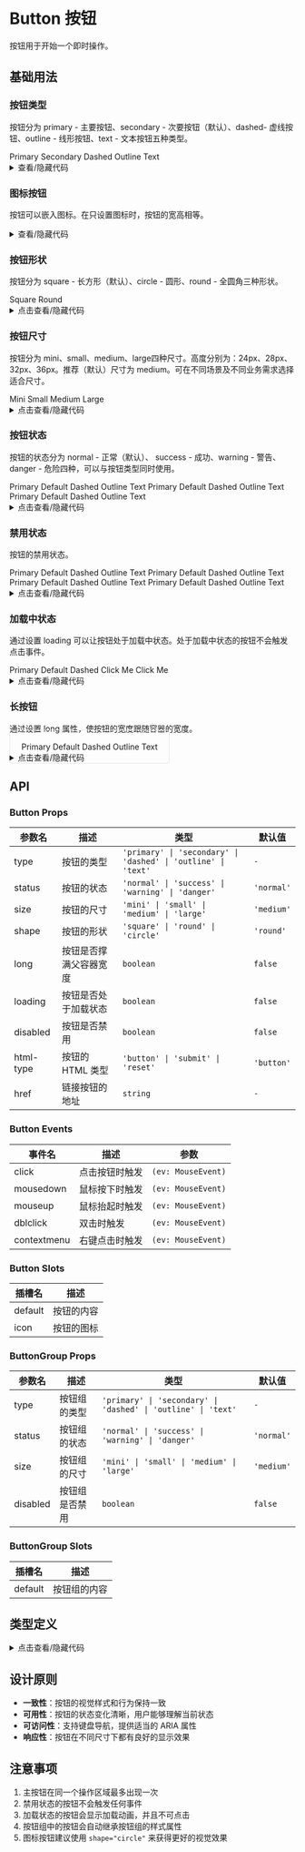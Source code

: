 # Button 按钮

按钮用于开始一个即时操作。

## 基础用法

### 按钮类型

按钮分为 <yc-tag>primary</yc-tag> - 主要按钮、<yc-tag>secondary</yc-tag> - 次要按钮（默认）、<yc-tag>dashed</yc-tag>- 虚线按钮、<yc-tag>outline</yc-tag> - 线形按钮、<yc-tag>text</yc-tag> - 文本按钮五种类型。

<div class="cell-demo">
  <yc-space>
    <yc-button type="primary">Primary</yc-button>
    <yc-button>Secondary</yc-button>
    <yc-button type="dashed">Dashed</yc-button>
    <yc-button type="outline">Outline</yc-button>
    <yc-button type="text">Text</yc-button>
  </yc-space>
</div>

<details>
<summary>查看/隐藏代码</summary>

```vue
<template>
  <template>
    <yc-space>
      <yc-button type="primary">Primary</yc-button>
      <yc-button>Secondary</yc-button>
      <yc-button type="dashed">Dashed</yc-button>
      <yc-button type="outline">Outline</yc-button>
      <yc-button type="text">Text</yc-button>
    </yc-space>
  </template>
</template>
```

</details>

### 图标按钮

按钮可以嵌入图标。在只设置图标时，按钮的宽高相等。

<div class="cell-demo">
  <yc-space>
    <yc-button type="primary">
      <template #icon>
        <icon-plus />
      </template>
    </yc-button>
    <yc-button type="primary">
      <template #icon>
        <icon-delete />
      </template>
      <template #default>Delete</template>
    </yc-button>
  </yc-space>
</div>

<details>
<summary>查看/隐藏代码</summary>

```vue
<template>
  <yc-space>
    <yc-button type="primary">
      <template #icon>
        <icon-plus />
      </template>
    </yc-button>
    <yc-button type="primary">
      <template #icon>
        <icon-delete />
      </template>
      <!-- Use the default slot to avoid extra spaces -->
      <template #default>Delete</template>
    </yc-button>
  </yc-space>
</template>
```

</details>

### 按钮形状

按钮分为 <yc-tag>square</yc-tag> - 长方形（默认）、<yc-tag>circle</yc-tag> - 圆形、<yc-tag>round</yc-tag> - 全圆角三种形状。

<div class="cell-demo">
  <yc-space>
    <yc-button type="primary">Square</yc-button>
    <yc-button type="primary" shape="round">Round</yc-button>
    <yc-button type="primary">
      <template #icon>
        <icon-plus />
      </template>
    </yc-button>
    <yc-button type="primary" shape="circle">
      <icon-plus />
    </yc-button>
  </yc-space>
</div>

<details>
<summary>点击查看/隐藏代码</summary>

```vue
<template>
  <yc-space>
    <yc-button type="primary">Square</yc-button>
    <yc-button
      type="primary"
      shape="round"
      >Round</yc-button
    >
    <yc-button type="primary">
      <template #icon>
        <icon-plus />
      </template>
    </yc-button>
    <yc-button
      type="primary"
      shape="circle">
      <icon-plus />
    </yc-button>
  </yc-space>
</template>
```

</details>

### 按钮尺寸

按钮分为 <yc-tag>mini</yc-tag>、<yc-tag>small</yc-tag>、<yc-tag>medium</yc-tag>、<yc-tag>large</yc-tag>四种尺寸。高度分别为：<yc-tag>24px</yc-tag>、<yc-tag>28px</yc-tag>、<yc-tag>32px</yc-tag>、<yc-tag>36px</yc-tag>。推荐（默认）尺寸为 <yc-tag>medium</yc-tag>。可在不同场景及不同业务需求选择适合尺寸。

<div class="cell-demo">
  <yc-space>
    <yc-button type="primary" size="mini">Mini</yc-button>
    <yc-button type="primary" size="small">Small</yc-button>
    <yc-button type="primary">Medium</yc-button>
    <yc-button type="primary" size="large">Large</yc-button>
  </yc-space>
</div>

<details>
<summary>点击查看/隐藏代码</summary>
```vue
<template>
  <yc-space>
    <yc-button type="primary" size="mini">Mini</yc-button>
    <yc-button type="primary" size="small">Small</yc-button>
    <yc-button type="primary">Medium</yc-button>
    <yc-button type="primary" size="large">Large</yc-button>
  </yc-space>
</template>
```
</details>

### 按钮状态

按钮的状态分为 <yc-tag>normal</yc-tag> - 正常（默认）、 <yc-tag>success</yc-tag> - 成功、<yc-tag>warning</yc-tag> - 警告、<yc-tag>danger</yc-tag> - 危险四种，可以与按钮类型同时使用。

<div class="cell-demo">
  <yc-space direction="vertical">
    <yc-space>
      <yc-button type="primary" status="success">Primary</yc-button>
      <yc-button status="success">Default</yc-button>
      <yc-button type="dashed" status="success">Dashed</yc-button>
      <yc-button type="outline" status="success">Outline</yc-button>
      <yc-button type="text" status="success">Text</yc-button>
    </yc-space>
    <yc-space>
      <yc-button type="primary" status="warning">Primary</yc-button>
      <yc-button status="warning">Default</yc-button>
      <yc-button type="dashed" status="warning">Dashed</yc-button>
      <yc-button type="outline" status="warning">Outline</yc-button>
      <yc-button type="text" status="warning">Text</yc-button>
    </yc-space>
    <yc-space>
      <yc-button type="primary" status="danger">Primary</yc-button>
      <yc-button status="danger">Default</yc-button>
      <yc-button type="dashed" status="danger">Dashed</yc-button>
      <yc-button type="outline" status="danger">Outline</yc-button>
      <yc-button type="text" status="danger">Text</yc-button>
    </yc-space>
  </yc-space>
</div>

<details>
<summary>点击查看/隐藏代码</summary>

```vue
<template>
  <yc-space direction="vertical">
    <yc-space>
      <yc-button
        type="primary"
        status="success"
        >Primary</yc-button
      >
      <yc-button status="success">Default</yc-button>
      <yc-button
        type="dashed"
        status="success"
        >Dashed</yc-button
      >
      <yc-button
        type="outline"
        status="success"
        >Outline</yc-button
      >
      <yc-button
        type="text"
        status="success"
        >Text</yc-button
      >
    </yc-space>
    <yc-space>
      <yc-button
        type="primary"
        status="warning"
        >Primary</yc-button
      >
      <yc-button status="warning">Default</yc-button>
      <yc-button
        type="dashed"
        status="warning"
        >Dashed</yc-button
      >
      <yc-button
        type="outline"
        status="warning"
        >Outline</yc-button
      >
      <yc-button
        type="text"
        status="warning"
        >Text</yc-button
      >
    </yc-space>
    <yc-space>
      <yc-button
        type="primary"
        status="danger"
        >Primary</yc-button
      >
      <yc-button status="danger">Default</yc-button>
      <yc-button
        type="dashed"
        status="danger"
        >Dashed</yc-button
      >
      <yc-button
        type="outline"
        status="danger"
        >Outline</yc-button
      >
      <yc-button
        type="text"
        status="danger"
        >Text</yc-button
      >
    </yc-space>
  </yc-space>
</template>
```

</details>

### 禁用状态

按钮的禁用状态。

<div class="cell-demo">
  <yc-space direction="vertical">
    <yc-space>
      <yc-button type="primary" disabled>Primary</yc-button>
      <yc-button disabled>Default</yc-button>
      <yc-button type="dashed" disabled>Dashed</yc-button>
      <yc-button type="outline" disabled>Outline</yc-button>
      <yc-button type="text" disabled>Text</yc-button>
    </yc-space>
    <yc-space>
      <yc-button type="primary" status="success" disabled>Primary</yc-button>
      <yc-button status="success" disabled>Default</yc-button>
      <yc-button type="dashed" status="success" disabled>Dashed</yc-button>
      <yc-button type="outline" status="success" disabled>Outline</yc-button>
      <yc-button type="text" status="success" disabled>Text</yc-button>
    </yc-space>
    <yc-space>
      <yc-button type="primary" status="warning" disabled>Primary</yc-button>
      <yc-button status="warning" disabled>Default</yc-button>
      <yc-button type="dashed" status="warning" disabled>Dashed</yc-button>
      <yc-button type="outline" status="warning" disabled>Outline</yc-button>
      <yc-button type="text" status="warning" disabled>Text</yc-button>
    </yc-space>
    <yc-space>
      <yc-button type="primary" status="danger" disabled>Primary</yc-button>
      <yc-button status="danger" disabled>Default</yc-button>
      <yc-button type="dashed" status="danger" disabled>Dashed</yc-button>
      <yc-button type="outline" status="danger" disabled>Outline</yc-button>
      <yc-button type="text" status="danger" disabled>Text</yc-button>
    </yc-space>
  </yc-space>
</div>

<details>
<summary>点击查看/隐藏代码</summary>

```vue
<template>
  <yc-space direction="vertical">
    <yc-space>
      <yc-button
        type="primary"
        disabled
        >Primary</yc-button
      >
      <yc-button disabled>Default</yc-button>
      <yc-button
        type="dashed"
        disabled
        >Dashed</yc-button
      >
      <yc-button
        type="outline"
        disabled
        >Outline</yc-button
      >
      <yc-button
        type="text"
        disabled
        >Text</yc-button
      >
    </yc-space>
    <yc-space>
      <yc-button
        type="primary"
        status="success"
        disabled
        >Primary</yc-button
      >
      <yc-button
        status="success"
        disabled
        >Default</yc-button
      >
      <yc-button
        type="dashed"
        status="success"
        disabled
        >Dashed</yc-button
      >
      <yc-button
        type="outline"
        status="success"
        disabled
        >Outline</yc-button
      >
      <yc-button
        type="text"
        status="success"
        disabled
        >Text</yc-button
      >
    </yc-space>
    <yc-space>
      <yc-button
        type="primary"
        status="warning"
        disabled
        >Primary</yc-button
      >
      <yc-button
        status="warning"
        disabled
        >Default</yc-button
      >
      <yc-button
        type="dashed"
        status="warning"
        disabled
        >Dashed</yc-button
      >
      <yc-button
        type="outline"
        status="warning"
        disabled
        >Outline</yc-button
      >
      <yc-button
        type="text"
        status="warning"
        disabled
        >Text</yc-button
      >
    </yc-space>
    <yc-space>
      <yc-button
        type="primary"
        status="danger"
        disabled
        >Primary</yc-button
      >
      <yc-button
        status="danger"
        disabled
        >Default</yc-button
      >
      <yc-button
        type="dashed"
        status="danger"
        disabled
        >Dashed</yc-button
      >
      <yc-button
        type="outline"
        status="danger"
        disabled
        >Outline</yc-button
      >
      <yc-button
        type="text"
        status="danger"
        disabled
        >Text</yc-button
      >
    </yc-space>
  </yc-space>
</template>
```

</details>

### 加载中状态

通过设置 <yc-tag>loading</yc-tag> 可以让按钮处于加载中状态。处于加载中状态的按钮不会触发点击事件。

<div class='cell-demo'>
  <yc-space>
    <yc-button type="primary" loading>Primary</yc-button>
    <yc-button loading>Default</yc-button>
    <yc-button type="dashed" loading>Dashed</yc-button>
    <yc-button type="primary" :loading="loading1" @click="handleClick1">Click Me</yc-button>
    <yc-button type="primary" :loading="loading2" @click="handleClick2">
      <template #icon>
        <icon-plus />
      </template>
      Click Me
    </yc-button>
  </yc-space>
</div>

<details>
<summary>点击查看/隐藏代码</summary>
```vue
<template>
  <yc-space>
    <yc-button
      type="primary"
      loading
      >Primary</yc-button
    >
    <yc-button loading>Default</yc-button>
    <yc-button
      type="dashed"
      loading
      >Dashed</yc-button
    >
    <yc-button
      type="primary"
      :loading="loading1"
      @click="handleClick1"
      >Click Me</yc-button
    >
    <yc-button
      type="primary"
      :loading="loading2"
      @click="handleClick2">
      <template #icon>
        <icon-plus />
      </template>
      Click Me
    </yc-button>
  </yc-space>
</template>
````

</details>

### 长按钮

通过设置 <yc-tag>long</yc-tag> 属性，使按钮的宽度跟随容器的宽度。

<div class='cell-demo'>
   <yc-space class="wrapper" direction="vertical">
    <yc-button type="primary" long>Primary</yc-button>
    <yc-button long>Default</yc-button>
    <yc-button type="dashed" long>Dashed</yc-button>
    <yc-button type="outline" long>Outline</yc-button>
    <yc-button type="text" long>Text</yc-button>
  </yc-space>
</div>

<style scoped lang="less">
.wrapper{
  width: 400px;
  padding: 20px;
  border: 1px solid rgb(229,230,235);
  border-radius: 4px;
}
</style>

<details>
<summary>点击查看/隐藏代码</summary>
```vue
<template>
  <yc-space>
    <yc-button
      type="primary"
      loading
      >Primary</yc-button
    >
    <yc-button loading>Default</yc-button>
    <yc-button
      type="dashed"
      loading
      >Dashed</yc-button
    >
    <yc-button
      type="primary"
      :loading="loading1"
      @click="handleClick1"
      >Click Me</yc-button
    >
    <yc-button
      type="primary"
      :loading="loading2"
      @click="handleClick2">
      <template #icon>
        <icon-plus />
      </template>
      Click Me
    </yc-button>
  </yc-space>
</template>
````

</details>

## API

### Button Props

| 参数名    | 描述                   | 类型                                                          | 默认值     |
| --------- | ---------------------- | ------------------------------------------------------------- | ---------- |
| type      | 按钮的类型             | `'primary' \| 'secondary' \| 'dashed' \| 'outline' \| 'text'` | `-`        |
| status    | 按钮的状态             | `'normal' \| 'success' \| 'warning' \| 'danger'`              | `'normal'` |
| size      | 按钮的尺寸             | `'mini' \| 'small' \| 'medium' \| 'large'`                    | `'medium'` |
| shape     | 按钮的形状             | `'square' \| 'round' \| 'circle'`                             | `'round'`  |
| long      | 按钮是否撑满父容器宽度 | `boolean`                                                     | `false`    |
| loading   | 按钮是否处于加载状态   | `boolean`                                                     | `false`    |
| disabled  | 按钮是否禁用           | `boolean`                                                     | `false`    |
| html-type | 按钮的 HTML 类型       | `'button' \| 'submit' \| 'reset'`                             | `'button'` |
| href      | 链接按钮的地址         | `string`                                                      | `-`        |

### Button Events

| 事件名      | 描述           | 参数               |
| ----------- | -------------- | ------------------ |
| click       | 点击按钮时触发 | `(ev: MouseEvent)` |
| mousedown   | 鼠标按下时触发 | `(ev: MouseEvent)` |
| mouseup     | 鼠标抬起时触发 | `(ev: MouseEvent)` |
| dblclick    | 双击时触发     | `(ev: MouseEvent)` |
| contextmenu | 右键点击时触发 | `(ev: MouseEvent)` |

### Button Slots

| 插槽名  | 描述       |
| ------- | ---------- |
| default | 按钮的内容 |
| icon    | 按钮的图标 |

### ButtonGroup Props

| 参数名   | 描述           | 类型                                                          | 默认值     |
| -------- | -------------- | ------------------------------------------------------------- | ---------- |
| type     | 按钮组的类型   | `'primary' \| 'secondary' \| 'dashed' \| 'outline' \| 'text'` | `-`        |
| status   | 按钮组的状态   | `'normal' \| 'success' \| 'warning' \| 'danger'`              | `'normal'` |
| size     | 按钮组的尺寸   | `'mini' \| 'small' \| 'medium' \| 'large'`                    | `'medium'` |
| disabled | 按钮组是否禁用 | `boolean`                                                     | `false`    |

### ButtonGroup Slots

| 插槽名  | 描述         |
| ------- | ------------ |
| default | 按钮组的内容 |

## 类型定义

<details>
<summary>点击查看/隐藏代码</summary>

```typescript
export interface ButtonProps {
  type?: ButtonType;
  shape?: ButtonShape;
  status?: ButtonStatus;
  size?: Size;
  long?: boolean;
  loading?: boolean;
  disabled?: boolean;
  htmlType?: ButtonHtmlType;
  href?: string;
}

export interface ButtonEmits {
  (e: 'mousedown', event: MouseEvent): void;
  (e: 'mouseup', event: MouseEvent): void;
  (e: 'click', event: MouseEvent): void;
  (e: 'dblclick', event: MouseEvent): void;
  (e: 'contextmenu', event: MouseEvent): void;
}

export interface ButtonSlots {
  default(): void;
  icon(): void;
}

export type ButtonStatus = 'normal' | 'warning' | 'success' | 'danger';
export type ButtonShape = 'square' | 'circle' | 'round';
export type ButtonType =
  | 'primary'
  | 'secondary'
  | 'dashed'
  | 'outline'
  | 'text';
export type ButtonHtmlType = 'button' | 'reset' | 'submit';
```

</details>

## 设计原则

- **一致性**：按钮的视觉样式和行为保持一致
- **可用性**：按钮的状态变化清晰，用户能够理解当前状态
- **可访问性**：支持键盘导航，提供适当的 ARIA 属性
- **响应性**：按钮在不同尺寸下都有良好的显示效果

## 注意事项

1. 主按钮在同一个操作区域最多出现一次
2. 禁用状态的按钮不会触发任何事件
3. 加载状态的按钮会显示加载动画，并且不可点击
4. 按钮组中的按钮会自动继承按钮组的样式属性
5. 图标按钮建议使用 `shape="circle"` 来获得更好的视觉效果

```

```

```

```
